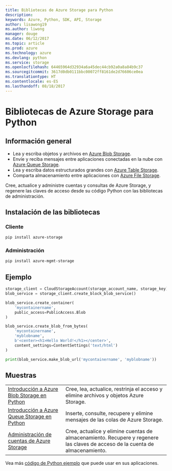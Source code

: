 ```yaml
---
title: Bibliotecas de Azure Storage para Python
description: 
keywords: Azure, Python, SDK, API, Storage
author: lisawong19
ms.author: liwong
manager: douge
ms.date: 06/12/2017
ms.topic: article
ms.prod: azure
ms.technology: azure
ms.devlang: python
ms.service: storage
ms.openlocfilehash: 64465964d32934a6a45dec44cb92a0a8a84b9c37
ms.sourcegitcommit: 3617d0db0111bbc00072ff8161de2d76606ce0ea
ms.translationtype: HT
ms.contentlocale: es-ES
ms.lasthandoff: 08/18/2017
---
```

# <a name="azure-storage-libraries-for-python"></a>Bibliotecas de Azure Storage para Python

## <a name="overview"></a>Información general
- Lea y escriba objetos y archivos en [Azure Blob Storage](https://docs.microsoft.com/en-us/azure/storage/storage-python-how-to-use-blob-storage).
- Envíe y reciba mensajes entre aplicaciones conectadas en la nube con [Azure Queue Storage](https://docs.microsoft.com/azure/storage/storage-python-how-to-use-queue-storage).
- Lea y escriba datos estructurados grandes con [Azure Table Storage](https://docs.microsoft.com/azure/storage/storage-python-how-to-use-table-storage). 
- Comparta almacenamiento entre aplicaciones con [Azure File Storage](https://docs.microsoft.com/azure/storage/storage-python-how-to-use-file-storage).

Cree, actualice y administre cuentas y consultas de Azure Storage, y regenere las claves de acceso desde su código Python con las bibliotecas de administración.

## <a name="install-the-libraries"></a>Instalación de las bibliotecas

### <a name="client"></a>Cliente

```bash
pip install azure-storage
```

### <a name="management"></a>Administración

```bash
pip install azure-mgmt-storage
```

## <a name="example"></a>Ejemplo
```python
storage_client = CloudStorageAccount(storage_account_name, storage_key)
blob_service = storage_client.create_block_blob_service()

blob_service.create_container(
    'mycontainername',
    public_access=PublicAccess.Blob
)

blob_service.create_blob_from_bytes(
    'mycontainername',
    'myblobname',
    b'<center><h1>Hello World!</h1></center>',
    content_settings=ContentSettings('text/html')
)

print(blob_service.make_blob_url('mycontainername', 'myblobname'))
```

## <a name="samples"></a>Muestras

| | |
|--|--|
| [Introducción a Azure Blob Storage en Python](https://azure.microsoft.com/resources/samples/storage-blob-python-getting-started/) | Cree, lea, actualice, restrinja el acceso y elimine archivos y objetos Azure Storage. |
| [Introducción a Azure Queue Storage en Python](https://azure.microsoft.com/resources/samples/storage-queue-python-getting-started/) | Inserte, consulte, recupere y elimine mensajes de las colas de Azure Storage. | 
| [Administración de cuentas de Azure Storage](https://azure.microsoft.com/resources/samples/storage-python-manage) | Cree, actualice y elimine cuentas de almacenamiento. Recupere y regenere las claves de acceso de la cuenta de almacenamiento.

Vea más [código de Python ejemplo](https://azure.microsoft.com/resources/samples/?platform=python) que puede usar en sus aplicaciones.